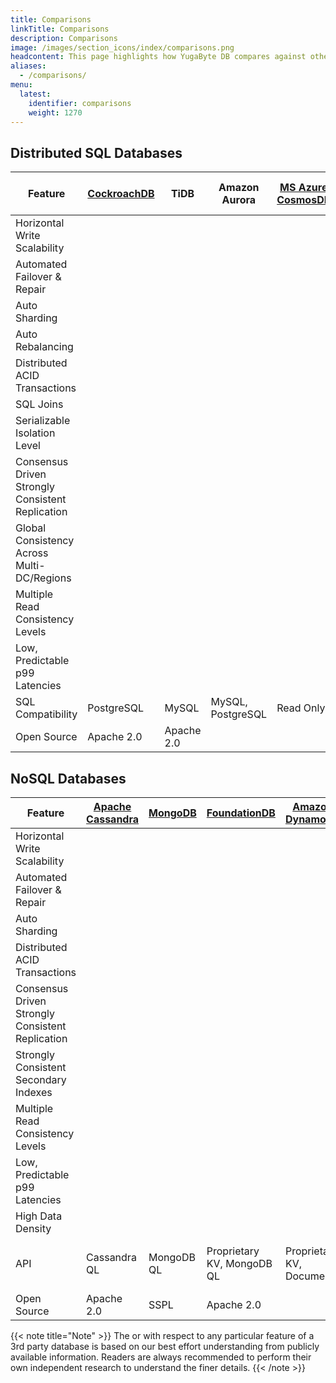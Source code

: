 ```yaml
---
title: Comparisons
linkTitle: Comparisons
description: Comparisons
image: /images/section_icons/index/comparisons.png
headcontent: This page highlights how YugaByte DB compares against other operational databases in the NoSQL and distributed SQL categories. Click on the database name in the table header to see a more detailed comparison.
aliases:
  - /comparisons/
menu:
  latest:
    identifier: comparisons
    weight: 1270
---
```


## Distributed SQL Databases

Feature | [CockroachDB](https://www.yugabyte.com/yugabyte-db-vs-cockroachdb/) | TiDB | Amazon Aurora | [MS Azure CosmosDB](azure-cosmos/) | [Google Cloud Spanner](google-spanner/) | YugaByte DB
--------|-----------------|------------|----------------|----------------|-------------|-----------
Horizontal Write Scalability | <i class="fas fa-check"></i> | <i class="fas fa-check"></i> | <i class="fas fa-times"></i> | <i class="fas fa-check">| <i class="fas fa-check"></i> | <i class="fas fa-check"></i>
Automated Failover &amp; Repair  | <i class="fas fa-check"></i> | <i class="fas fa-check"></i> | <i class="fas fa-times"></i> | <i class="fas fa-check"> | <i class="fas fa-check"></i> | <i class="fas fa-check"></i>
Auto Sharding   | <i class="fas fa-check"></i> | <i class="fas fa-check"></i> | <i class="fas fa-times"></i> | <i class="fas fa-check"> | <i class="fas fa-check"></i> | <i class="fas fa-check"></i>
Auto Rebalancing  | <i class="fas fa-check"></i> | <i class="fas fa-check"></i> | <i class="fas fa-times"></i> | <i class="fas fa-check"> | <i class="fas fa-check"></i> | <i class="fas fa-check"></i>
Distributed ACID Transactions  | <i class="fas fa-check"></i> | <i class="fas fa-check"></i> | <i class="fas fa-check"></i> | <i class="fas fa-times"></i> | <i class="fas fa-check"></i> | <i class="fas fa-check"></i>
SQL Joins | <i class="fas fa-check"></i> | <i class="fas fa-check"></i> | <i class="fas fa-check"></i> |<i class="fas fa-times"></i>| <i class="fas fa-check"></i> | <i class="fas fa-check"></i>
Serializable Isolation Level | <i class="fas fa-check"></i> | <i class="fas fa-check"></i> | <i class="fas fa-check"></i> | <i class="fas fa-times"></i> | <i class="fas fa-check"></i> | <i class="fas fa-times"></i>
Consensus Driven Strongly Consistent Replication | <i class="fas fa-check"></i> | <i class="fas fa-check"></i> | <i class="fas fa-times"></i> | <i class="fas fa-times"> | <i class="fas fa-check"></i> |<i class="fas fa-check"></i>
Global Consistency Across Multi-DC/Regions | <i class="fas fa-check"></i> | <i class="fas fa-check"></i> | <i class="fas fa-times"></i> | <i class="fas fa-times"> | <i class="fas fa-check"></i> |<i class="fas fa-check"></i>
Multiple Read Consistency Levels | <i class="fas fa-times"></i> | <i class="fas fa-times"></i> | <i class="fas fa-times"></i> | <i class="fas fa-check"></i> | <i class="fas fa-times"></i> | <i class="fas fa-check"></i>
Low, Predictable p99 Latencies | <i class="fas fa-times"></i> | <i class="fas fa-times"></i> | <i class="fas fa-check"></i> | <i class="fas fa-check"></i> | <i class="fas fa-check"></i> | <i class="fas fa-check"></i> 
SQL Compatibility | PostgreSQL | MySQL | MySQL, PostgreSQL | Read Only | Proprietary | PostgreSQL (BETA)
Open Source | Apache 2.0 | Apache 2.0 | <i class="fas fa-times"></i> | <i class="fas fa-times"></i> | <i class="fas fa-times"></i> | Apache 2.0


## NoSQL Databases

Feature | [Apache Cassandra](cassandra/) | [MongoDB](mongodb/) | [FoundationDB](foundationdb/) |[Amazon DynamoDB](amazon-dynamodb/) | [MS Azure CosmosDB](azure-cosmos/)| YugaByte DB
--------|-----------|-------|--------|-------------|--------------|-----------------
Horizontal Write Scalability | <i class="fas fa-check"></i> | <i class="fas fa-check"></i> |<i class="fas fa-check"></i>| <i class="fas fa-check"></i> | <i class="fas fa-check"></i> | <i class="fas fa-check"></i>
Automated Failover &amp; Repair | <i class="fas fa-check"></i> | <i class="fas fa-check"></i> |<i class="fas fa-check"></i>|<i class="fas fa-check"></i> | <i class="fas fa-check"></i> | <i class="fas fa-check"></i>
Auto Sharding | <i class="fas fa-check"></i> |<i class="fas fa-check"></i> |<i class="fas fa-check"></i>| <i class="fas fa-check"></i> | <i class="fas fa-check"></i> | <i class="fas fa-check"></i>
Distributed ACID Transactions | <i class="fas fa-times"></i> | <i class="fas fa-times"></i> |<i class="fas fa-check"></i>| <i class="fas fa-check"></i> | <i class="fas fa-times"></i> | <i class="fas fa-check"></i>
Consensus Driven Strongly Consistent Replication | <i class="fas fa-times"></i> | <i class="fas fa-times"></i> |<i class="fas fa-check"></i>| <i class="fas fa-times"></i> | <i class="fas fa-times"></i> | <i class="fas fa-check"></i>
Strongly Consistent Secondary Indexes | <i class="fas fa-times"></i> | <i class="fas fa-times"></i> |<i class="fas fa-check"></i>| <i class="fas fa-times"></i> | <i class="fas fa-times"></i> | <i class="fas fa-check"></i>
Multiple Read Consistency Levels | <i class="fas fa-check"></i> | <i class="fas fa-check"></i> |<i class="fas fa-check"></i>| <i class="fas fa-check"></i> | <i class="fas fa-check"></i> | <i class="fas fa-check"></i>
Low, Predictable p99 Latencies | <i class="fas fa-times"></i> | <i class="fas fa-times"></i> |<i class="fas fa-times"></i>|<i class="fas fa-check"></i> | <i class="fas fa-check"></i> | <i class="fas fa-check"></i>
High Data Density| <i class="fas fa-times"></i> | <i class="fas fa-times"></i> |<i class="fas fa-times"></i>| <i class="fas fa-times"></i> | <i class="fas fa-times"></i> | <i class="fas fa-check"></i>
API | Cassandra QL | MongoDB QL | Proprietary KV, MongoDB QL| Proprietary KV, Document | Cassandra QL, MongoDB QL | YCQL w/ Cassandra QL roots
Open Source | Apache 2.0 | SSPL | Apache 2.0| <i class="fas fa-times"></i> | <i class="fas fa-times"></i> | Apache 2.0

{{< note title="Note" >}}
The <i class="fas fa-check"></i> or <i class="fas fa-times"></i> with respect to any particular feature of a 3rd party database is based on our best effort understanding from publicly available information. Readers are always recommended to perform their own independent research to understand the finer details.
{{< /note >}}

